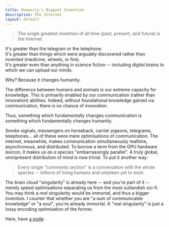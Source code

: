 ```yaml
---
title: Humanity's Biggest Invention
description: The Internet
layout: default
---
```


> The single greatest invention of all time (past, present, and future) is the Internet.

It's greater than the telegram or the telephone.\
It's greater than things which were arguably discovered rather than invented (medicine, wheels, or fire).\
It's greater even than anything in science fiction -- including digital brains to which we can upload our minds.

Why? Because it changes humanity.

The difference between humans and animals is our extreme capacity for knowledge. This is primarily enabled by our communication (rather than innovation) abilities. Indeed, without foundational knowledge gained via communication, there is no chance of innovation.

Thus, something which fundamentally changes communication is something which fundamentally changes humanity.

Smoke signals, messengers on horseback, carrier pigeons, telegrams, telephones... all of these were mere optimisations of communication.
The internet, meanwhile, makes communication simultaneously realtime, asynchronous, and distributed. To borrow a term from the GPU hardware lexicon, it makes *us as a species* "embarrassingly parallel". A truly global, omnipresent distribution of mind is now trivial. To put it another way:

> Every single "comments section" is a conversation with the whole species -- billions of living humans and umpteen yet to exist.

The brain cloud "singularity" is already here -- and you're part of it -- merely speed optimisations separating us from the most outlandish sci-fi. You may think a *real* singularity would be immortal, and thus a bigger invention. I counter that whether you are "a sum of communicable knowledge" or "a soul", you're already immortal. A "real singularity" is just a lossy encoding optimisation of the former.

Here, have [a node](https://github.com/casperdcl/gist.cdcl.ml/issues/1):

<script src="https://utteranc.es/client.js" repo="casperdcl/gist.cdcl.ml" issue-term="pathname" theme="preferred-color-scheme" crossorigin="anonymous" async></script>
